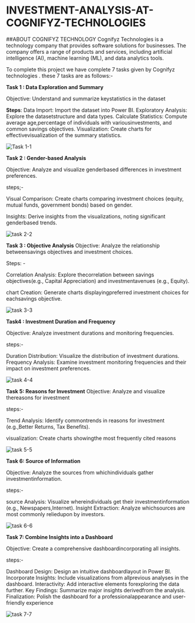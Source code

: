 # INVESTMENT-ANALYSIS-AT-COGNIFYZ-TECHNOLOGIES

##ABOUT COGNIFYZ TECHNOLOGY
Cognifyz Technologies is a technology company that provides software solutions for businesses. The company offers a range of products and services,
including artificial intelligence (AI), machine learning (ML), and data analytics tools.

To complete this project we have complete 7 tasks given by Cognifyz technologies . these 7 tasks are as follows:-

**Task 1 : Data Exploration and Summary**

Objective: Understand and summarize keystatistics in the dataset

**Steps**:
Data Import: Import the dataset into Power BI.
Exploratory Analysis: Explore the datasetstructure and data types.
Calculate Statistics: Compute average age,percentage of individuals with variousinvestments, and common savings objectives.
Visualization: Create charts for effectivevisualization of the summary statistics.

![Task 1-1](https://github.com/Mandarsir24/INVESTMENT-ANALYSIS-AT-COGNIFYZ-TECHNOLOGIES/assets/152494714/551e16d5-87b9-44f2-9f6a-0d4e6b5268b4)

**Task 2 : Gender-based Analysis**

Objective: Analyze and visualize genderbased
differences in investment preferences.

steps;-

Visual Comparison: Create charts
comparing investment choices (equity,
mutual funds, government bonds) based
on gender.

Insights: Derive insights from the
visualizations, noting significant genderbased
trends.

![task 2-2](https://github.com/Mandarsir24/INVESTMENT-ANALYSIS-AT-COGNIFYZ-TECHNOLOGIES/assets/152494714/e6a37a2f-c0e3-4368-9eb2-839d47cf7420)

**Task 3 : Objective Analysis**
Objective:
Analyze the relationship betweensavings objectives and investment choices.

Steps: -

Correlation Analysis: Explore thecorrelation between savings objectives(e.g., Capital Appreciation) and investmentavenues (e.g., Equity).

chart Creation: Generate charts displayingpreferred investment choices for eachsavings objective.

![task 3-3](https://github.com/Mandarsir24/INVESTMENT-ANALYSIS-AT-COGNIFYZ-TECHNOLOGIES/assets/152494714/9184662c-4b33-4512-9d0f-4310bdb6cd79)

**Task4 : Investment Duration and
Frequency**

Objective: Analyze investment durations
and monitoring frequencies.

steps:- 

Duration Distribution: Visualize the
distribution of investment durations.
Frequency Analysis: Examine
investment monitoring frequencies
and their impact on investment
preferences.

![task 4-4](https://github.com/Mandarsir24/INVESTMENT-ANALYSIS-AT-COGNIFYZ-TECHNOLOGIES/assets/152494714/367e443b-8d24-4a61-8ced-b9e95771ff4a)

**Task 5: Reasons for Investment**
Objective: Analyze and visualize thereasons for investment

steps:-

Trend Analysis: Identify commontrends in reasons for investment (e.g.,Better Returns, Tax Benefits).

visualization: Create charts showingthe most frequently cited reasons

![task 5-5](https://github.com/Mandarsir24/INVESTMENT-ANALYSIS-AT-COGNIFYZ-TECHNOLOGIES/assets/152494714/bf006ca5-0c5c-4d07-aa42-a86fa945e322)

**Task 6: Source of Information**

Objective: Analyze the sources from whichindividuals gather investmentinformation.

steps:-

source Analysis: Visualize whereindividuals get their investmentinformation (e.g., Newspapers,Internet).
Insight Extraction: Analyze whichsources are most commonly reliedupon by investors.

![task 6-6](https://github.com/Mandarsir24/INVESTMENT-ANALYSIS-AT-COGNIFYZ-TECHNOLOGIES/assets/152494714/83c1a8c5-4903-4ef5-bd45-06f1f53f6fc2)

**Task 7: Combine Insights into a Dashboard**

Objective: Create a comprehensive dashboardincorporating all insights.

steps:-


Dashboard Design: Design an intuitive dashboardlayout in Power BI.
Incorporate Insights: Include visualizations from allprevious analyses in the dashboard.
Interactivity: Add interactive elements forexploring the data further.
Key Findings: Summarize major insights derivedfrom the analysis.
Finalization: Polish the dashboard for a professionalappearance and user-friendly experience

![task 7-7](https://github.com/Mandarsir24/INVESTMENT-ANALYSIS-AT-COGNIFYZ-TECHNOLOGIES/assets/152494714/5dda936b-20d1-4c5c-8295-cd4f9390604b)
















